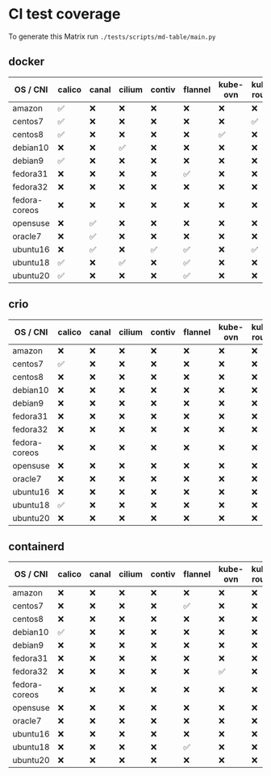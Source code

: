 # CI test coverage

To generate this Matrix run `./tests/scripts/md-table/main.py`

## docker

| OS / CNI | calico | canal | cilium | contiv | flannel | kube-ovn | kube-router | macvlan | ovn4nfv | weave |
|---| --- | --- | --- | --- | --- | --- | --- | --- | --- | --- |
amazon |  :white_check_mark: | :x: | :x: | :x: | :x: | :x: | :x: | :x: | :x: | :x: |
centos7 |  :white_check_mark: | :x: | :x: | :x: | :x: | :x: | :white_check_mark: | :x: | :x: | :white_check_mark: |
centos8 |  :white_check_mark: | :x: | :x: | :x: | :x: | :white_check_mark: | :x: | :x: | :x: | :x: |
debian10 |  :x: | :x: | :white_check_mark: | :x: | :x: | :x: | :x: | :x: | :x: | :x: |
debian9 |  :white_check_mark: | :x: | :x: | :x: | :x: | :x: | :x: | :white_check_mark: | :x: | :x: |
fedora31 |  :x: | :x: | :x: | :x: | :white_check_mark: | :x: | :x: | :x: | :x: | :x: |
fedora32 |  :x: | :x: | :x: | :x: | :x: | :x: | :x: | :x: | :x: | :white_check_mark: |
fedora-coreos |  :x: | :x: | :x: | :x: | :x: | :x: | :x: | :x: | :x: | :x: |
opensuse |  :x: | :white_check_mark: | :x: | :x: | :x: | :x: | :x: | :x: | :x: | :x: |
oracle7 |  :x: | :white_check_mark: | :x: | :x: | :x: | :x: | :x: | :x: | :x: | :x: |
ubuntu16 |  :x: | :white_check_mark: | :x: | :white_check_mark: | :white_check_mark: | :x: | :white_check_mark: | :x: | :x: | :white_check_mark: |
ubuntu18 |  :white_check_mark: | :x: | :white_check_mark: | :x: | :white_check_mark: | :x: | :x: | :x: | :white_check_mark: | :white_check_mark: |
ubuntu20 |  :white_check_mark: | :x: | :x: | :x: | :white_check_mark: | :x: | :x: | :x: | :x: | :x: |

## crio

| OS / CNI | calico | canal | cilium | contiv | flannel | kube-ovn | kube-router | macvlan | ovn4nfv | weave |
|---| --- | --- | --- | --- | --- | --- | --- | --- | --- | --- |
amazon |  :x: | :x: | :x: | :x: | :x: | :x: | :x: | :x: | :x: | :x: |
centos7 |  :white_check_mark: | :x: | :x: | :x: | :x: | :x: | :x: | :x: | :x: | :x: |
centos8 |  :x: | :x: | :x: | :x: | :x: | :x: | :x: | :x: | :x: | :x: |
debian10 |  :x: | :x: | :x: | :x: | :x: | :x: | :x: | :x: | :x: | :x: |
debian9 |  :x: | :x: | :x: | :x: | :x: | :x: | :x: | :x: | :x: | :x: |
fedora31 |  :x: | :x: | :x: | :x: | :x: | :x: | :x: | :x: | :x: | :x: |
fedora32 |  :x: | :x: | :x: | :x: | :x: | :x: | :x: | :x: | :x: | :x: |
fedora-coreos |  :x: | :x: | :x: | :x: | :x: | :x: | :x: | :x: | :x: | :x: |
opensuse |  :x: | :x: | :x: | :x: | :x: | :x: | :x: | :x: | :x: | :x: |
oracle7 |  :x: | :x: | :x: | :x: | :x: | :x: | :x: | :x: | :x: | :x: |
ubuntu16 |  :x: | :x: | :x: | :x: | :x: | :x: | :x: | :x: | :x: | :x: |
ubuntu18 |  :white_check_mark: | :x: | :x: | :x: | :x: | :x: | :x: | :x: | :x: | :x: |
ubuntu20 |  :x: | :x: | :x: | :x: | :x: | :x: | :x: | :x: | :x: | :x: |

## containerd

| OS / CNI | calico | canal | cilium | contiv | flannel | kube-ovn | kube-router | macvlan | ovn4nfv | weave |
|---| --- | --- | --- | --- | --- | --- | --- | --- | --- | --- |
amazon |  :x: | :x: | :x: | :x: | :x: | :x: | :x: | :x: | :x: | :x: |
centos7 |  :x: | :x: | :x: | :x: | :white_check_mark: | :x: | :x: | :x: | :x: | :x: |
centos8 |  :x: | :x: | :x: | :x: | :x: | :x: | :x: | :x: | :x: | :x: |
debian10 |  :white_check_mark: | :x: | :x: | :x: | :x: | :x: | :x: | :x: | :x: | :x: |
debian9 |  :x: | :x: | :x: | :x: | :x: | :x: | :x: | :x: | :x: | :x: |
fedora31 |  :x: | :x: | :x: | :x: | :x: | :x: | :x: | :x: | :x: | :x: |
fedora32 |  :x: | :x: | :x: | :x: | :x: | :white_check_mark: | :x: | :x: | :x: | :x: |
fedora-coreos |  :x: | :x: | :x: | :x: | :x: | :x: | :x: | :x: | :x: | :x: |
opensuse |  :x: | :x: | :x: | :x: | :x: | :x: | :x: | :x: | :x: | :x: |
oracle7 |  :x: | :x: | :x: | :x: | :x: | :x: | :x: | :x: | :x: | :x: |
ubuntu16 |  :x: | :x: | :x: | :x: | :x: | :x: | :x: | :x: | :x: | :x: |
ubuntu18 |  :x: | :x: | :x: | :x: | :white_check_mark: | :x: | :x: | :x: | :x: | :x: |
ubuntu20 |  :x: | :x: | :x: | :x: | :x: | :x: | :x: | :x: | :x: | :x: |
